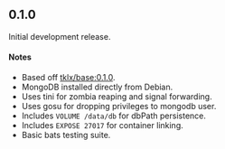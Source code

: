 ## 0.1.0

Initial development release.

#### Notes

- Based off [tklx/base:0.1.0](https://github.com/tklx/base/releases/tag/0.1.0).
- MongoDB installed directly from Debian.
- Uses tini for zombia reaping and signal forwarding.
- Uses gosu for dropping privileges to mongodb user.
- Includes ``VOLUME /data/db`` for dbPath persistence.
- Includes ``EXPOSE 27017`` for container linking.
- Basic bats testing suite.

